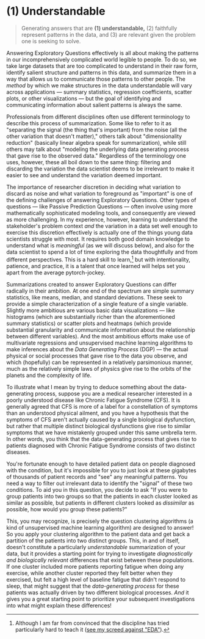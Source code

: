 
# (1) Understandable

> Generating answers that are **(1) understandable,** (2) faithfully represent patterns in the data, and (3) are relevant given the problem one is seeking to solve.

Answering Exploratory Questions effectively is all about making the patterns in our incomprehensively complicated world legible to people. To do so, we take large datasets that are too complicated to understand in their raw form, identify salient structure and patterns in this data, and summarize them in a way that allows us to communicate those patterns to other people. The *method* by which we make structures in the data understandable will vary across applications — summary statistics, regression coefficients, scatter plots, or other visualizations — but the goal of identifying and communicating information about salient patterns is always the same. 

Professionals from different disciplines often use different terminology to describe this process of summarization. Some like to refer to it as "separating the signal (the thing that's important) from the noise (all the other variation that doesn't matter)," others talk about "dimensionality reduction" (basically linear algebra speak for summarization), while still others may talk about "modeling the underlying data generating process that gave rise to the observed data." Regardless of the terminology one uses, however, these all boil down to the same thing: filtering and discarding the variation the data scientist deems to be irrelevant to make it easier to see and understand the variation deemed important.

The importance of researcher discretion in deciding what variation to discard as noise and what variation to foreground as "important" is one of the defining challenges of answering Exploratory Questions. Other types of questions — like Passive Prediction Questions — often involve using more mathematically sophisticated modeling tools, and consequently are viewed as more challenging. In my experience, however, learning to understand the stakeholder's problem context *and* the variation in a data set well enough to exercise this discretion effectively is actually one of the things young data scientists struggle with most. It requires both good domain knowledge to understand what is *meaningful* (as we will discuss below), and also for the data scientist to spend a lot of time exploring the data thoughtfully and from different perspectives. This is a hard skill to learn,[^eda] but with intentionality, patience, and practice, it is a talent that once learned will helps set you apart from the average pytorch-jockey.

[^eda]: Although I am far from convinced that the discipline has tried particularly hard to teach it ([see my screed against "EDA"](07_eda.ipynb)).

Summarizations created to answer Exploratory Questions can differ radically in their ambition. At one end of the spectrum are simple summary statistics, like means, median, and standard deviations. These seek to provide a simple characterization of a single feature of a single variable. Slightly more ambitious are various basic data visualizations — like histograms (which are substantially richer than the aforementioned summary statistics) or scatter plots and heatmaps (which provide substantial granularity and communicate information about the relationship between different variables). And the most ambitious efforts make use of multivariate regressions and unsupervised machine learning algorithms to make inferences about the *Data Generating Process* (DGP) — the actual physical or social processes that gave rise to the data you observe, and which (hopefully) can be represented in a relatively parsimonious manner, much as the relatively simple laws of physics give rise to the orbits of the planets and the complexity of life.

To illustrate what I mean by trying to deduce something about the data-generating process, suppose you are a medical researcher interested in a poorly understood disease like Chronic Fatigue Syndrome (CFS). It is generally agreed that CFS is more of a label for a constellation of symptoms than an understood physical ailment, and you have a hypothesis that the symptoms of CFS aren't actually caused by a single biological dysfunction, but rather that multiple distinct biological dysfunctions give rise to similar symptoms that we have mistakenly grouped under this same umbrella term. In other words, you think that the data-generating process that gives rise to patients diagnosed with Chronic Fatigue Syndrome consists of two distinct diseases.

You're fortunate enough to have detailed patient data on people diagnosed with the condition, but it's impossible for you to just look at these gigabytes of thousands of patient records and "see" any meaningful patterns. You need a way to filter out irrelevant data to identify the "signal" of these two conditions. To aid you in this question, you decide to ask "If you were to group patients into two groups so that the patients in each cluster looked as similar as possible, but patients in different clusters looked as *dissimilar* as possible, how would you group these patients?"

This, you may recognize, is precisely the question clustering algorithms (a kind of unsupervised machine learning algorithm) are designed to answer! So you apply your clustering algorithm to the patient data and get back a partition of the patients into two distinct groups. This, in and of itself, doesn't constitute a particularly *understandable* summarization of your data, but it provides a starting point for trying to investigate *diagnostically and biologically relevant* differences that exist between these populations. If one cluster included more patients reporting fatigue when doing any exercise, while another cluster reported they felt better when they exercised, but felt a high level of baseline fatigue that didn't respond to sleep, that might suggest that the *data-generating process* for these patients was actually driven by two different biological processes. *And* it gives you a great starting point to prioritize your subsequent investigations into what might explain these differences!